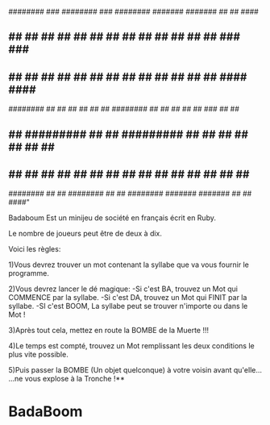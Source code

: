 ########     ###    ########     ###    ########   #######   #######  ##     ##   ####
##     ##   ## ##   ##     ##   ## ##   ##     ## ##     ## ##     ## ###   ###   ####
##     ##  ##   ##  ##     ##  ##   ##  ##     ## ##     ## ##     ## #### ####   ####
########  ##     ## ##     ## ##     ## ########  ##     ## ##     ## ## ### ##    ##
##     ## ######### ##     ## ######### ##     ## ##     ## ##     ## ##     ##
##     ## ##     ## ##     ## ##     ## ##     ## ##     ## ##     ## ##     ##   ####
########  ##     ## ########  ##     ## ########   #######   #######  ##     ##   ####"



Badaboum Est un minijeu de société en français écrit en Ruby.

Le nombre de joueurs peut être de deux à dix.

Voici les règles:


1)Vous devrez trouver un mot contenant la syllabe que va vous fournir le programme.

2)Vous devrez lancer le dé magique:
-Si c'est BA, trouvez un Mot qui COMMENCE par la syllabe.
-Si c'est DA, trouvez un Mot qui FINIT par la syllabe.
-SI c'est BOOM, La syllabe peut se trouver n'importe ou dans le Mot !

3)Après tout cela, mettez en route la BOMBE de la Muerte !!!

4)Le temps est compté, trouvez un Mot remplissant les deux conditions le plus vite possible.

5)Puis passer la BOMBE (Un objet quelconque) à votre voisin avant qu'elle...
...ne vous explose à la Tronche !**
# BadaBoom
